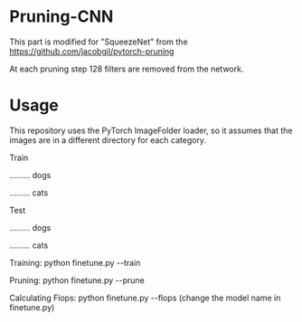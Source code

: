 # Pruning-CNN

This part is modified for "SqueezeNet" from the https://github.com/jacobgil/pytorch-pruning

At each pruning step 128 filters are removed from the network.

# Usage

This repository uses the PyTorch ImageFolder loader, so it assumes that the images are in a different directory for each category.

Train

......... dogs

......... cats

Test

......... dogs

......... cats


Training: python finetune.py --train

Pruning: python finetune.py --prune

Calculating Flops: python finetune.py --flops (change the model name in finetune.py)